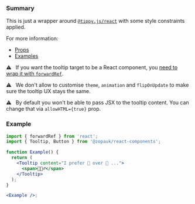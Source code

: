 ### Summary

This is just a wrapper around [`@tippy.js/react`](https://github.com/atomiks/tippy.js-react) with some style constraints applied.

For more information:

- [Props](https://atomiks.github.io/tippyjs/all-props/)
- [Examples](https://atomiks.github.io/tippyjs/)

⚠️ &nbsp; If you want the tooltip target to be a React component, you [need to wrap it with `forwardRef`](https://github.com/atomiks/tippy.js-react#component-children).

⚠️ &nbsp; We don't allow to customise `theme`, `animation` and `flipOnUpdate` to make sure the tooltip UX stays the same.

⚠️ &nbsp; By default you won't be able to pass JSX to the tooltip content. You can change that via `allowHTML={true}` prop.

### Example

```jsx
import { forwardRef } from 'react';
import { Tooltip, Button } from '@zopauk/react-components';

function Example() {
  return (
    <Tooltip content="I prefer 🍕 over 🍰 ...">
      <span>💁🏻‍♂️</span>
    </Tooltip>
  );
}

<Example />;
```
